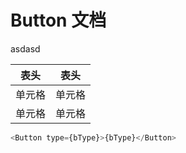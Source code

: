 # Button 文档

asdasd

|  表头   | 表头  |
|  ----  | ----  |
| 单元格  | 单元格 |
| 单元格  | 单元格 |

```javascript
<Button type={bType}>{bType}</Button>
```
